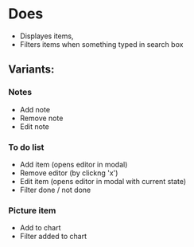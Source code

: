 # Does
* Displayes items,
* Filters items when something typed in search box
## Variants:
### Notes
* Add note
* Remove note
* Edit note
### To do list
* Add item (opens editor in modal)
* Remove editor (by clickng 'x')
* Edit item (opens editor in modal with current state)
* Filter done / not done
### Picture item
* Add to chart
* Filter added to chart